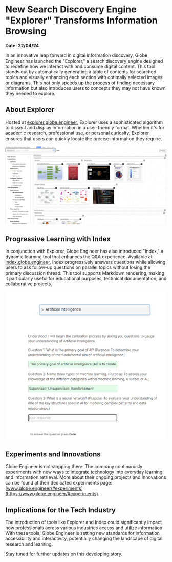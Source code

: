 # New Search Discovery Engine "Explorer" Transforms Information Browsing

**Date: 22/04/24**

In an innovative leap forward in digital information discovery, Globe Engineer has launched the "Explorer," a search discovery engine designed to redefine how we interact with and consume digital content. This tool stands out by automatically generating a table of contents for searched topics and visually enhancing each section with optimally selected images or diagrams. This not only speeds up the process of finding necessary information but also introduces users to concepts they may not have known they needed to explore.

## About Explorer

Hosted at [explorer.globe.engineer](https://explorer.globe.engineer), Explorer uses a sophisticated algorithm to dissect and display information in a user-friendly format. Whether it's for academic research, professional use, or personal curiosity, Explorer ensures that users can quickly locate the precise information they require.

![Explorer Search Discovery](https://github.com/MatthewPaver/MatthewPaver/blob/main/Weekly%20Tech%20News/2024/22-04-24/Explorer%20Search%20Discovery.png)

## Progressive Learning with Index

In conjunction with Explorer, Globe Engineer has also introduced "Index," a dynamic learning tool that enhances the Q&A experience. Available at [index.globe.engineer](https://index.globe.engineer), Index progressively answers questions while allowing users to ask follow-up questions on parallel topics without losing the primary discussion thread. This tool supports Markdown rendering, making it particularly useful for educational purposes, technical documentation, and collaborative projects.

![Explorer Index Learning](https://github.com/MatthewPaver/MatthewPaver/blob/main/Weekly%20Tech%20News/2024/22-04-24/Explorer%20Index%20Learning.png)

## Experiments and Innovations

Globe Engineer is not stopping there. The company continuously experiments with new ways to integrate technology into everyday learning and information retrieval. More about their ongoing projects and innovations can be found at their dedicated experiments page: [www.globe.engineer/#experiments](https://www.globe.engineer/#experiments).

## Implications for the Tech Industry

The introduction of tools like Explorer and Index could significantly impact how professionals across various industries access and utilize information. With these tools, Globe Engineer is setting new standards for information accessibility and interactivity, potentially changing the landscape of digital research and learning.

Stay tuned for further updates on this developing story.
